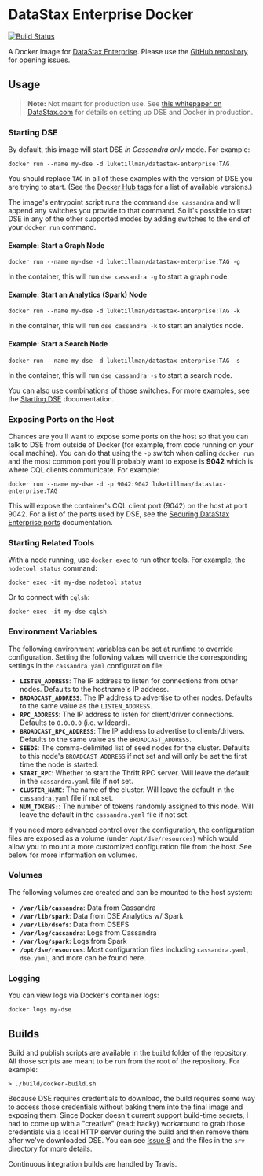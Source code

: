 # DataStax Enterprise Docker

[![Build Status](https://travis-ci.org/LukeTillman/dse-docker.svg?branch=master)](https://travis-ci.org/LukeTillman/dse-docker)

A Docker image for [DataStax Enterprise][datastax-enterprise]. Please use the 
[GitHub repository][github-repo] for opening issues.

## Usage

> **Note:** Not meant for production use. See [this whitepaper on DataStax.com][whitepaper] for 
> details on setting up DSE and Docker in production.

### Starting DSE

By default, this image will start DSE *in Cassandra only* mode. For example:

```console
docker run --name my-dse -d luketillman/datastax-enterprise:TAG
```

You should replace `TAG` in all of these examples with the version of DSE you are trying to
start. (See the [Docker Hub tags][docker-hub-tags] for a list of available versions.)

The image's entrypoint script runs the command `dse cassandra` and will append any switches you
provide to that command. So it's possible to start DSE in any of the other supported modes by
adding switches to the end of your `docker run` command.

#### Example: Start a Graph Node

```console
docker run --name my-dse -d luketillman/datastax-enterprise:TAG -g
```

In the container, this will run `dse cassandra -g` to start a graph node.

#### Example: Start an Analytics (Spark) Node

```console
docker run --name my-dse -d luketillman/datastax-enterprise:TAG -k
```

In the container, this will run `dse cassandra -k` to start an analytics node.

#### Example: Start a Search Node

```console
docker run --name my-dse -d luketillman/datastax-enterprise:TAG -s
```

In the container, this will run `dse cassandra -s` to start a search node.

You can also use combinations of those switches. For more examples, see the [Starting DSE][start-dse]
documentation.

### Exposing Ports on the Host

Chances are you'll want to expose some ports on the host so that you can talk to DSE from 
outside of Docker (for example, from code running on your local machine). You can do that using
the `-p` switch when calling `docker run` and the most common port you'll probably want to
expose is **9042** which is where CQL clients communicate. For example:

```console
docker run --name my-dse -d -p 9042:9042 luketillman/datastax-enterprise:TAG
```

This will expose the container's CQL client port (9042) on the host at port 9042. For a list of
the ports used by DSE, see the [Securing DataStax Enterprise ports][dse-ports] documentation.

### Starting Related Tools

With a node running, use `docker exec` to run other tools. For example, the `nodetool status` 
command:

```console
docker exec -it my-dse nodetool status
```

Or to connect with `cqlsh`:

```console
docker exec -it my-dse cqlsh
```

### Environment Variables

The following environment variables can be set at runtime to override configuration. Setting the 
following values will override the corresponding settings in the `cassandra.yaml` configuration 
file:

 - **`LISTEN_ADDRESS`**: The IP address to listen for connections from other nodes. Defaults to 
     the hostname's IP address.
 - **`BROADCAST_ADDRESS`**: The IP address to advertise to other nodes. Defaults to the same 
     value as the `LISTEN_ADDRESS`.
 - **`RPC_ADDRESS`**: The IP address to listen for client/driver connections. Defaults to 
     `0.0.0.0` (i.e. wildcard).
 - **`BROADCAST_RPC_ADDRESS`**: The IP address to advertise to clients/drivers. Defaults to the 
    same value as the `BROADCAST_ADDRESS`.
 - **`SEEDS`**: The comma-delimited list of seed nodes for the cluster. Defaults to this node's 
     `BROADCAST_ADDRESS` if not set and will only be set the first time the node is started.
 - **`START_RPC`**: Whether to start the Thrift RPC server. Will leave the default in the 
     `cassandra.yaml` file if not set.
 - **`CLUSTER_NAME`**: The name of the cluster. Will leave the default in the `cassandra.yaml` 
     file if not set.
 - **`NUM_TOKENS:`**: The number of tokens randomly assigned to this node. Will leave the 
     default in the `cassandra.yaml` file if not set.

If you need more advanced control over the configuration, the configuration files are exposed
as a volume (under `/opt/dse/resources`) which would allow you to mount a more customized
configuration file from the host. See below for more information on volumes.

### Volumes

The following volumes are created and can be mounted to the host system:

- **`/var/lib/cassandra`**: Data from Cassandra
- **`/var/lib/spark`**: Data from DSE Analytics w/ Spark
- **`/var/lib/dsefs`**: Data from DSEFS
- **`/var/log/cassandra`**: Logs from Cassandra
- **`/var/log/spark`**: Logs from Spark
- **`/opt/dse/resources`**: Most configuration files including `cassandra.yaml`, `dse.yaml`, and
    more can be found here.

### Logging

You can view logs via Docker's container logs:

```console
docker logs my-dse
```

## Builds

Build and publish scripts are available in the `build` folder of the repository. All those 
scripts are meant to be run from the root of the repository. For example:

```console
> ./build/docker-build.sh
```

Because DSE requires credentials to download, the build requires some way to access those
credentials without baking them into the final image and exposing them. Since Docker doesn't
current support build-time secrets, I had to come up with a "creative" (read: hacky) workaround
to grab those credentials via a local HTTP server during the build and then remove them after
we've downloaded DSE. You can see [Issue 8][issue-8] and the files in the `srv` directory for 
more details.

Continuous integration builds are handled by Travis.


[datastax-enterprise]: http://www.datastax.com/products/datastax-enterprise
[whitepaper]: http://www.datastax.com/wp-content/uploads/resources/DataStax-WP-Best_Practices_Running_DSE_Within_Docker.pdf
[github-repo]: https://github.com/LukeTillman/dse-docker
[docker-hub-tags]: https://hub.docker.com/r/luketillman/datastax-enterprise/tags/
[start-dse]: http://docs.datastax.com/en/dse/5.1/dse-admin/datastax_enterprise/operations/startStop/startDseStandalone.html
[dse-ports]: http://docs.datastax.com/en/dse/5.1/dse-admin/datastax_enterprise/security/secFirewallPorts.html
[issue-8]: https://github.com/LukeTillman/dse-docker/issues/8
